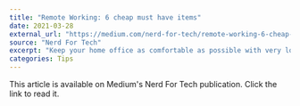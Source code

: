 ```yaml
---
title: "Remote Working: 6 cheap must have items"
date: 2021-03-28
external_url: "https://medium.com/nerd-for-tech/remote-working-6-cheap-must-have-items-d9e3ce9635b3"
source: "Nerd For Tech"
excerpt: "Keep your home office as comfortable as possible with very low effort."
categories: Tips
---
```


This article is available on Medium's Nerd For Tech publication. Click the link to read it. 